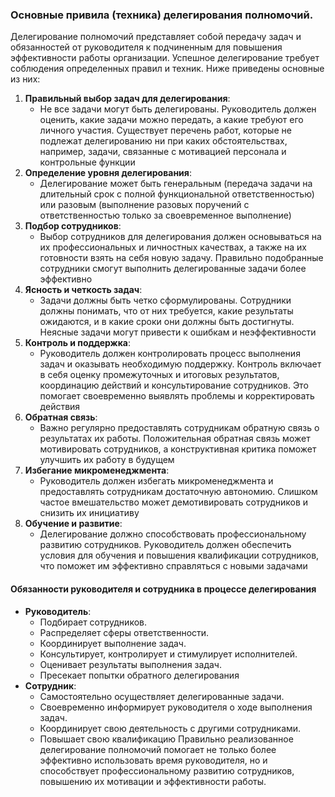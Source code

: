 ### Основные привила (техника) делегирования полномочий.
Делегирование полномочий представляет собой передачу задач и обязанностей от руководителя к подчиненным для повышения эффективности работы организации. Успешное делегирование требует соблюдения определенных правил и техник. Ниже приведены основные из них:

1. **Правильный выбор задач для делегирования**:
    - Не все задачи могут быть делегированы. Руководитель должен оценить, какие задачи можно передать, а какие требуют его личного участия. Существует перечень работ, которые не подлежат делегированию ни при каких обстоятельствах, например, задачи, связанные с мотивацией персонала и контрольные функции​
2. **Определение уровня делегирования**:
    - Делегирование может быть генеральным (передача задачи на длительный срок с полной функциональной ответственностью) или разовым (выполнение разовых поручений с ответственностью только за своевременное выполнение)
3. **Подбор сотрудников**:
    - Выбор сотрудников для делегирования должен основываться на их профессиональных и личностных качествах, а также на их готовности взять на себя новую задачу. Правильно подобранные сотрудники смогут выполнить делегированные задачи более эффективно
4. **Ясность и четкость задач**:
    - Задачи должны быть четко сформулированы. Сотрудники должны понимать, что от них требуется, какие результаты ожидаются, и в какие сроки они должны быть достигнуты. Неясные задачи могут привести к ошибкам и неэффективности
5. **Контроль и поддержка**:
    - Руководитель должен контролировать процесс выполнения задач и оказывать необходимую поддержку. Контроль включает в себя оценку промежуточных и итоговых результатов, координацию действий и консультирование сотрудников. Это помогает своевременно выявлять проблемы и корректировать действия​
6. **Обратная связь**:
    - Важно регулярно предоставлять сотрудникам обратную связь о результатах их работы. Положительная обратная связь может мотивировать сотрудников, а конструктивная критика поможет улучшить их работу в будущем​
7. **Избегание микроменеджмента**:
    - Руководитель должен избегать микроменеджмента и предоставлять сотрудникам достаточную автономию. Слишком частое вмешательство может демотивировать сотрудников и снизить их инициативу​
8. **Обучение и развитие**:
    - Делегирование должно способствовать профессиональному развитию сотрудников. Руководитель должен обеспечить условия для обучения и повышения квалификации сотрудников, что поможет им эффективно справляться с новыми задачами​
#### Обязанности руководителя и сотрудника в процессе делегирования
- **Руководитель**:
    - Подбирает сотрудников.
    - Распределяет сферы ответственности.
    - Координирует выполнение задач.
    - Консультирует, контролирует и стимулирует исполнителей.
    - Оценивает результаты выполнения задач.
    - Пресекает попытки обратного делегирования​
- **Сотрудник**:
    - Самостоятельно осуществляет делегированные задачи.
    - Своевременно информирует руководителя о ходе выполнения задач.
    - Координирует свою деятельность с другими сотрудниками.
    - Повышает свою квалификацию​
Правильно реализованное делегирование полномочий помогает не только более эффективно использовать время руководителя, но и способствует профессиональному развитию сотрудников, повышению их мотивации и эффективности работы.
